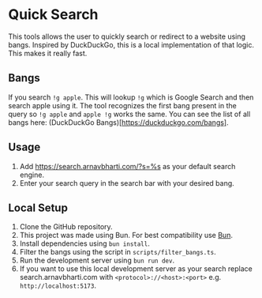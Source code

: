 # Quick Search

This tools allows the user to quickly search or redirect to a website using bangs. Inspired by DuckDuckGo, this is a local implementation of that logic. This makes it really fast.

## Bangs

If you search `!g apple`. This will lookup `!g` which is Google Search and then search apple using it. The tool recognizes the first bang present in the query so `!g apple` and `apple !g` works the same. You can see the list of all bangs here: (DuckDuckGo Bangs)[https://duckduckgo.com/bangs].

## Usage

1. Add https://search.arnavbharti.com/?s=%s as your default search engine.
2. Enter your search query in the search bar with your desired bang.

## Local Setup

1. Clone the GitHub repository.
2. This project was made using Bun. For best compatibility use [Bun](https://bun.sh/).
3. Install dependencies using `bun install`.
4. Filter the bangs using the script in `scripts/filter_bangs.ts`.
5. Run the development server using `bun run dev`.
6. If you want to use this local development server as your search replace search.arnavbharti.com with `<protocol>://<host>:<port>` e.g. `http://localhost:5173`.
